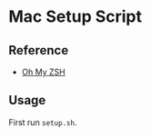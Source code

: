 # Mac Setup Script

## Reference

- [Oh My ZSH](https://ohmyz.sh/)

## Usage

First run `setup.sh`.
